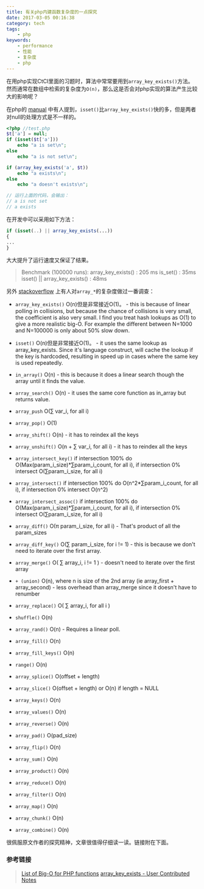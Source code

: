 ```yaml
---
title: 有关php内建函数复杂度的一点探究
date: 2017-03-05 00:16:38
category: tech
tags:
    - php
keywords:
    - performance
    - 性能
    - 复杂度
    - php
---
```


在用php实现CtCI里面的习题时，算法中常常要用到`array_key_exists()`方法。然而通常在数组中检索的复杂度为`O(n)`，那么这是否会对php实现的算法产生比较大的影响呢？

在php的 [manual](http://php.net/manual/zh/function.array-key-exists.php) 中有人提到，`isset()`比`array_key_exists()`快的多，但是两者对null的处理方式是不一样的。

```php
<?php //test.php
$t['a'] = null;
if (isset($t['a']))
    echo "a is set\n";
else
    echo "a is not set\n";

if (array_key_exists('a', $t))
    echo "a exists\n";
else
    echo "a doesn't exists\n";

// 运行上面的代码，会输出：
// a is not set
// a exists
```

在开发中可以采用如下方法：
```php
if (isset(..) || array_key_exists(...))
{
...
}
```

大大提升了运行速度又保证了结果。

>Benchmark (100000 runs):
>array_key_exists() : 205 ms
>is_set() : 35ms
>isset() || array_key_exists() : 48ms

另外 [stackoverflow](http://stackoverflow.com/questions/2473989/list-of-big-o-for-php-functions) 上有人对`array_*`的复杂度做过一番调查：

<!-- more -->

* `array_key_exists()` O(n)但是非常接近O(1)。 - this is because of linear polling in collisions, but because the chance of collisions is very small, the coefficient is also very small. I find you treat hash lookups as O(1) to give a more realistic big-O. For example the different between N=1000 and N=100000 is only about 50% slow down.

* `isset()` O(n)但是非常接近O(1)。 - it uses the same lookup as array_key_exists. Since it's language construct, will cache the lookup if the key is hardcoded, resulting in speed up in cases where the same key is used repeatedly.
* `in_array()` O(n) - this is because it does a linear search though the array until it finds the value.

* `array_search()` O(n) - it uses the same core function as in_array but returns value.

* `array_push` O(∑ var_i, for all i)

* `array_pop()` O(1)

* `array_shift()` O(n) - it has to reindex all the keys

* `array_unshift()` O(n + ∑ var_i, for all i) - it has to reindex all the keys

* `array_intersect_key()` if intersection 100% do O(Max(param_i_size)*∑param_i_count, for all i), if intersection 0% intersect O(∑param_i_size, for all i)

* `array_intersect()` if intersection 100% do O(n^2*∑param_i_count, for all i), if intersection 0% intersect O(n^2)

* `array_intersect_assoc()` if intersection 100% do O(Max(param_i_size)*∑param_i_count, for all i), if intersection 0% intersect O(∑param_i_size, for all i)

* `array_diff()` O(π param_i_size, for all i) - That's product of all the param_sizes

* `array_diff_key()` O(∑ param_i_size, for i != 1) - this is because we don't need to iterate over the first array.

* `array_merge()` O( ∑ array_i, i != 1 ) - doesn't need to iterate over the first array

* `+ (union)` O(n), where n is size of the 2nd array (ie array_first + array_second) - less overhead than array_merge since it doesn't have to renumber

* `array_replace()` O( ∑ array_i, for all i )

* `shuffle()` O(n)

* `array_rand()` O(n) - Requires a linear poll.

* `array_fill()` O(n)

* `array_fill_keys()` O(n)

* `range()` O(n)

* `array_splice()` O(offset + length)

* `array_slice()` O(offset + length) or O(n) if length = NULL

* `array_keys()` O(n)

* `array_values()` O(n)

* `array_reverse()` O(n)

* `array_pad()` O(pad_size)

* `array_flip()` O(n)

* `array_sum()` O(n)

* `array_product()` O(n)

* `array_reduce()` O(n)

* `array_filter()` O(n)

* `array_map()` O(n)

* `array_chunk()` O(n)

* `array_combine()` O(n)

很佩服原文作者的探究精神，文章很值得仔细读一读。链接附在下面。

### 参考链接

>[List of Big-O for PHP functions](http://stackoverflow.com/questions/2473989/list-of-big-o-for-php-functions)
>[array_key_exists - User Contributed Notes ](http://php.net/manual/zh/function.array-key-exists.php#107786)
